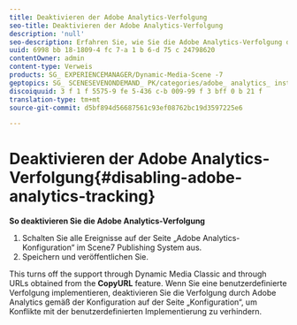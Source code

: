 ```yaml
---
title: Deaktivieren der Adobe Analytics-Verfolgung
seo-title: Deaktivieren der Adobe Analytics-Verfolgung
description: 'null'
seo-description: Erfahren Sie, wie Sie die Adobe Analytics-Verfolgung deaktivieren.
uuid: 6998 bb 18-1809-4 fc 7-a 1 b 6-d 75 c 24798620
contentOwner: admin
content-type: Verweis
products: SG_ EXPERIENCEMANAGER/Dynamic-Media-Scene -7
geptopics: SG_ SCENESEVENONDEMAND_ PK/categories/adobe_ analytics_ instrumentation_ kit
discoiquuid: 3 f 1 f 5575-9 fe 5-436 c-b 009-99 f 3 bff 0 b 21 f
translation-type: tm+mt
source-git-commit: d5bf894d56687561c93ef08762bc19d3597225e6

---
```



# Deaktivieren der Adobe Analytics-Verfolgung{#disabling-adobe-analytics-tracking}

**So deaktivieren Sie die Adobe Analytics-Verfolgung**

1. Schalten Sie alle Ereignisse auf der Seite „Adobe Analytics-Konfiguration“ im Scene7 Publishing System aus.
1. Speichern und veröffentlichen Sie.

This turns off the support through Dynamic Media Classic and through URLs obtained from the **CopyURL** feature. Wenn Sie eine benutzerdefinierte Verfolgung implementieren, deaktivieren Sie die Verfolgung durch Adobe Analytics gemäß der Konfiguration auf der Seite „Konfiguration“, um Konflikte mit der benutzerdefinierten Implementierung zu verhindern.

